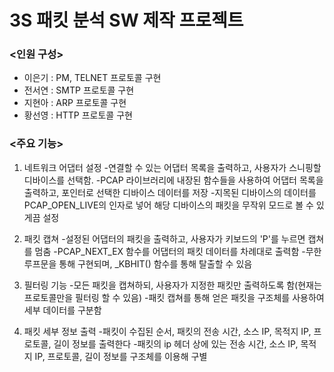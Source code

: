 # 3S 패킷 분석 SW 제작 프로젝트

### <인원 구성>
- 이은기 : PM, TELNET 프로토콜 구현
- 전서연 : SMTP 프로토콜 구현
- 지현아 : ARP 프로토콜 구현
- 황선영 : HTTP 프로토콜 구현

### <주요 기능>
1. 네트워크 어댑터 설정
   -연결할 수 있는 어댑터 목록을 출력하고, 사용자가 스니핑할 디바이스를 선택함.
   -PCAP 라이브러리에 내장된 함수들을 사용하여 어댑터 목록을 출력하고, 포인터로 선택한 디바이스 데이터를 저장
   -지목된 디바이스의 데이터를 PCAP_OPEN_LIVE의 인자로 넣어 해당 디바이스의 패킷을 무작위 모드로 볼 수 있게끔 설정
    
2. 패킷 캡쳐
   -설정된 어댑터의 패킷을 출력하고, 사용자가 키보드의 'P'를 누르면 캡쳐를 멈춤
   -PCAP_NEXT_EX 함수를 어댑터의 패킷 데이터를 차례대로 출력함
   -무한 루프문을 통해 구현되며, _KBHIT() 함수를 통해 탈출할 수 있음
   
3. 필터링 기능
  -모든 패킷을 캡쳐하되, 사용자가 지정한 패킷만 출력하도록 함(현재는 프로토콜만을 필터링 할 수 있음)
  -패킷 캡쳐를 통해 얻은 패킷을 구조체를 사용하여 세부 데이터를 구분함

5. 패킷 세부 정보 출력
   -패킷이 수집된 순서, 패킷의 전송 시간, 소스 IP, 목적지 IP, 프로토콜, 길이 정보를 출력한다
   -패킷의 ip 헤더 상에 있는 전송 시간, 소스 IP, 목적지 IP, 프로토콜, 길이 정보를 구조체를 이용해 구별 

